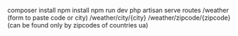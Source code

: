 composer install
npm install
npm run dev
php artisan serve
routes 
    /weather (form to paste code or city)
    /weather/city/{city}
    /weather/zipcode/{zipcode} (can be found only by zipcodes of countries ua)
    
